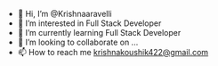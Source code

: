 - 👋 Hi, I’m @Krishnaaravelli
- 👀 I’m interested in Full Stack Developer
- 🌱 I’m currently learning Full Stack Developer
- 💞️ I’m looking to collaborate on ...
- 📫 How to reach me krishnakoushik422@gmail.com

<!---
Krishnaaravelli/Krishnaaravelli is a ✨ special ✨ repository because its `README.md` (this file) appears on your GitHub profile.
You can click the Preview link to take a look at your changes.
--->
